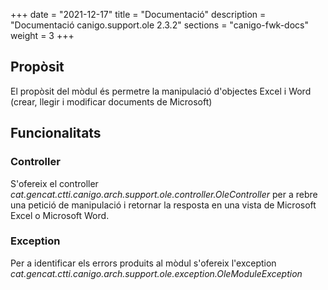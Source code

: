 +++
date        = "2021-12-17"
title       = "Documentació"
description = "Documentació canigo.support.ole 2.3.2"
sections    = "canigo-fwk-docs"
weight      = 3
+++

## Propòsit

El propòsit del mòdul és permetre la manipulació d'objectes Excel i Word (crear, llegir i modificar documents de Microsoft)

## Funcionalitats

### Controller

S'ofereix el controller *cat.gencat.ctti.canigo.arch.support.ole.controller.OleController* per a rebre una petició de manipulació i retornar la resposta en una vista de Microsoft Excel o Microsoft Word.

### Exception

Per a identificar els errors produits al mòdul s'ofereix l'exception *cat.gencat.ctti.canigo.arch.support.ole.exception.OleModuleException* 
